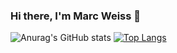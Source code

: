 ### Hi there, I'm Marc Weiss 👋

![Anurag's GitHub stats](https://github-readme-stats.vercel.app/api?username=maarcweiss&show_icons=true&theme=radical)
[![Top Langs](https://github-readme-stats.vercel.app/api/top-langs/?username=maarcweiss&layout=compact)](https://github.com/anuraghazra/github-readme-stats)
